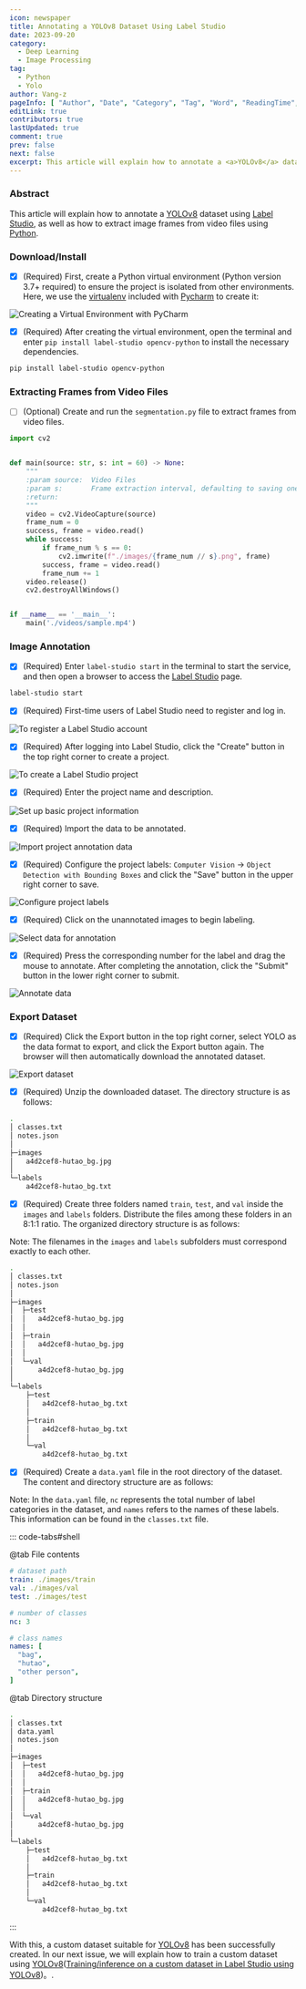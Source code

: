 ```yaml
---
icon: newspaper
title: Annotating a YOLOv8 Dataset Using Label Studio
date: 2023-09-20
category:
  - Deep Learning
  - Image Processing
tag:
  - Python
  - Yolo
author: Vang-z
pageInfo: [ "Author", "Date", "Category", "Tag", "Word", "ReadingTime", "PageView" ]
editLink: true
contributors: true
lastUpdated: true
comment: true
prev: false
next: false
excerpt: This article will explain how to annotate a <a>YOLOv8</a> dataset using <a>Label Studio</a>, as well as how to extract image frames from video files using <a>Python</a>.
---
```


### Abstract

This article will explain how to annotate a [YOLOv8](https://github.com/ultralytics/ultralytics) dataset using [Label Studio](https://labelstud.io), as well as how to extract image frames from video files using [Python](https://python.org).

### Download/Install

- [x] <a>(Required)</a> First, create a Python virtual environment (<a>Python version 3.7+</a> required) to ensure the project is isolated from other environments. Here, we use the [virtualenv](https://virtualenv.pypa.io/en/latest/) included with [Pycharm](https://www.jetbrains.com/zh-cn/pycharm) to create it:


![Creating a Virtual Environment with <a>PyCharm</a>](../../../posts/2023-09/assets/images/2_0.png)

- [x] <a>(Required)</a> After creating the virtual environment, open the terminal and enter <a>`pip install label-studio opencv-python`</a> to install the necessary dependencies.

```bash
pip install label-studio opencv-python
```

### Extracting Frames from Video Files

- [ ] <a>(Optional)</a> Create and run the <a>`segmentation.py`</a> file to extract frames from video files.

```python
import cv2


def main(source: str, s: int = 60) -> None:
    """
    :param source:  Video Files
    :param s:       Frame extraction interval, defaulting to saving one frame every 60 frames
    :return:
    """
    video = cv2.VideoCapture(source)
    frame_num = 0
    success, frame = video.read()
    while success:
        if frame_num % s == 0:
            cv2.imwrite(f"./images/{frame_num // s}.png", frame)
        success, frame = video.read()
        frame_num += 1
    video.release()
    cv2.destroyAllWindows()


if __name__ == '__main__':
    main('./videos/sample.mp4')

```

### Image Annotation

- [x] <a>(Required)</a> Enter <a>`label-studio start`</a> in the terminal to start the service, and then open a browser to access the [Label Studio](http://localhost:8080) page.

```bash
label-studio start
```

- [x] <a>(Required)</a> First-time users of Label Studio need to register and log in.

![To register a <a>Label Studio</a> account](../../../posts/2023-09/assets/images/2_1.png)

- [x] <a>(Required)</a> After logging into Label Studio, click the "Create" button in the top right corner to create a project.

![To create a <a>Label Studio</a> project](../../../posts/2023-09/assets/images/2_2.png)

- [x] <a>(Required)</a> Enter the project name and description.

![Set up basic project information](../../../posts/2023-09/assets/images/2_3.png)

- [x] <a>(Required)</a> Import the data to be annotated.

![Import project annotation data](../../../posts/2023-09/assets/images/2_4.png)

- [x] <a>(Required)</a> Configure the project labels: <a>`Computer Vision`</a> <a>-></a> <a>`Object Detection with Bounding Boxes`</a> and click the <a>"Save"</a> button in the upper right corner to save.

![Configure project labels](../../../posts/2023-09/assets/images/2_5.png)

- [x] <a>(Required)</a> Click on the unannotated images to begin labeling.

![Select data for annotation](../../../posts/2023-09/assets/images/2_6.png)

- [x] <a>(Required)</a> Press the corresponding number for the label and drag the mouse to annotate. After completing the annotation, click the <a>"Submit"</a> button in the lower right corner to submit.

![Annotate data](../../../posts/2023-09/assets/images/2_7.png)

### Export Dataset

- [x] <a>(Required)</a> Click the <a>Export</a> button in the top right corner, select <a>YOLO</a> as the data format to export, and click the <a>Export</a> button again. The browser will then automatically download the annotated dataset.

![Export dataset](../../../posts/2023-09/assets/images/2_8.png)

- [x] <a>(Required)</a> Unzip the downloaded dataset. The directory structure is as follows:

```bash
.
│ classes.txt
│ notes.json
│
├─images
│   a4d2cef8-hutao_bg.jpg
│
└─labels
    a4d2cef8-hutao_bg.txt
```

- [x] <a>(Required)</a> Create three folders named <a>`train`</a>, <a>`test`</a>, and <a>`val`</a> inside the <a>`images`</a> and <a>`labels`</a> folders. Distribute the files among these folders in an <a>8:1:1</a> ratio. The organized directory structure is as follows:
  
Note: The filenames in the <a>`images`</a> and <a>`labels`</a> subfolders must correspond exactly to each other.

```bash
.
│ classes.txt
│ notes.json
│
├─images
│  ├─test
│  │   a4d2cef8-hutao_bg.jpg
│  │
│  ├─train
│  │   a4d2cef8-hutao_bg.jpg
│  │
│  └─val
│      a4d2cef8-hutao_bg.jpg
│
└─labels
    ├─test
    │   a4d2cef8-hutao_bg.txt
    │
    ├─train
    │   a4d2cef8-hutao_bg.txt
    │
    └─val
        a4d2cef8-hutao_bg.txt
```

- [x] <a>(Required)</a> Create a <a>`data.yaml`</a> file in the root directory of the dataset. The content and directory structure are as follows:

Note: In the <a>`data.yaml`</a> file, <a>`nc`</a> represents the total number of label categories in the dataset, and <a>`names`</a> refers to the names of these labels. This information can be found in the <a>`classes.txt`</a> file.

::: code-tabs#shell

@tab File contents

```yaml
# dataset path
train: ./images/train
val: ./images/val
test: ./images/test

# number of classes
nc: 3

# class names
names: [
  "bag",
  "hutao",
  "other person",
]

```

@tab Directory structure

```bash
.
│ classes.txt
│ data.yaml
│ notes.json
│
├─images
│  ├─test
│  │   a4d2cef8-hutao_bg.jpg
│  │
│  ├─train
│  │   a4d2cef8-hutao_bg.jpg
│  │
│  └─val
│      a4d2cef8-hutao_bg.jpg
│
└─labels
    ├─test
    │   a4d2cef8-hutao_bg.txt
    │
    ├─train
    │   a4d2cef8-hutao_bg.txt
    │
    └─val
        a4d2cef8-hutao_bg.txt
```

:::

With this, a custom dataset suitable for [YOLOv8](https://github.com/ultralytics/ultralytics) has been successfully created. In our next issue, we will explain how to train a custom dataset using [YOLOv8](https://github.com/ultralytics/ultralytics)([Training/inference on a custom dataset in Label Studio using YOLOv8](https://richelf.tech/en/posts/2024-09/2a7262df-2893-42af-8e66-0fb59d807aef.html))。. 

<Sponsor />
